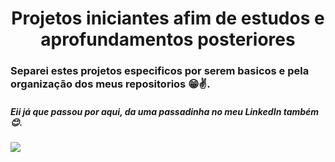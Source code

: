 <h1 align="center">Projetos iniciantes afim de estudos e aprofundamentos posteriores</h1>

### Separei estes projetos especificos por serem basicos e pela organização dos meus repositorios 😁✌.





##### Eii já que passou por aqui, da uma passadinha no meu LinkedIn também 😊.
  <a href="https://www.linkedin.com/in/christian-z-08569a164/" target="_blank"><img src="https://img.shields.io/badge/-LinkedIn-%230077B5?style=for-the-badge&logo=linkedin&logoColor=white" target="_blank"></a> 
